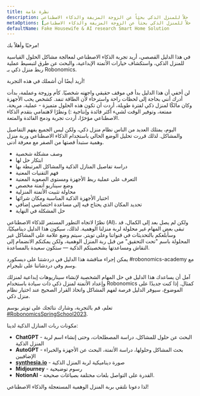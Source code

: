 ```yaml
---
title: نظرة عامة
description: حلاً للمنزل الذكي بحثاً عن الزوجة المزيفة والذكاء الاصطناعي
metaOptions: [تعلم، حلاً للمنزل الذكي بحثاً عن الزوجة المزيفة والذكاء الاصطناعي]
defaultName: Fake Housewife & AI research Smart Home Solution
---
```


<LessonImages imageClasses="mb"  src='fake-housewife-and-ai-research-smart-home-solution/guide.png' alt="fake housewife ai" />

<RoboAcademyText fWeight="500">
  مرحبًا وأهلاً بك!

  في هذا الدليل القصصي، أريد تجربة الذكاء الاصطناعي لمعالجة مشاكل الحلول القياسية للمنزل الذكي، واستكشاف خيارات الأتمتة الإبداعية، والبحث عن طرق لتبسيط عملية ربط منزل ذكي بـ Robonomics.

  أريد أيضًا أن أشملك في هذه التجربة!
</RoboAcademyText>

لن أخفي أن هذا الدليل بدأ في موقف حقيقي واجهته شخصيًا. كأم وزوجة وعملمة، بدأت أدرك أنني بحاجة إلى لحظات راحة واسترخاء لأن الطاقة تنفد. كشخص يحب الأجهزة وكان مالكًا لمنزل ذكي لفترة طويلة، أردت أن تكون هذه الحلول متميزة - عملية، مريحة، ممتعة، وتوفير الوقت لشيء أكثر فائدة وإنتاجية :) ونظرًا لاهتمامي بتقدم الذكاء الاصطناعي مؤخرًا، أردت تجربة ودمج الفائدة والمتعة.

اليوم، يمتلك العديد من الناس نظام منزل ذكي، ولكن ليس الجميع يفهم التفاصيل والمشاكل. لذلك قررت تحليل الوضع الحالي باستخدام الذكاء الاصطناعي وربة منزل وهمية ستبدأ قصتها من الصفر مع معرفة أدنى.

- وصف مشكلة شخصية
- ابتكار حل لها
- دراسة تفاصيل المنازل الذكية والمشاكل المرتبطة بها
- فهم التقنيات المعنية
- التعرف على عملية ربط الأجهزة ومستوى الصعوبة المعنية
- وضع سيناريو أتمتة مخصص
- محاولة تثبيت الأتمتة المنزلية
- اختيار الأجهزة الذكية المناسبة ومكان شرائها
- تحديد المكان الذي يحتاج فيه إلى مساعدة اختصاصي إضافي
- حل المشكلة في النهاية

نظرًا لاتجاه التطور المستمر للذكاء الاصطناعي (AI)، ولكن لم يصل بعد إلى الكمال، قد تبقى بعض المهام غير محلولة لربة منزلنا الوهمية. لذلك، سيكون هذا الدليل ديناميكيًا، وسأبلغكم بالتحديثات في قنواتنا وعلى تويتر. سيتم وضع علامة على المشاكل غير المحلولة باسم "تحت التحقيق" من قبل ربة المنزل الوهمية، ولكن يمكنكم الانضمام إلى النقاش ومساعدتها بشخصيتكم الذكية — ستكون سعيدة بالمساعدة.

يمكن إجراء مناقشة هذا الدليل في دردشتنا على ديسكورد #robonomics-academy مع وسم وفي دردشاتنا على تليجرام.

آمل أن يساعدك هذا الدليل في حل المهام الشخصية لإنشاء سيناريوهات إبداعية لمنزلك وإعداد الأتمتة لمنزل ذكي ذات سيادة باستخدام Robonomics كمثال. إذا كنت جديدًا على الموضوع، سيوفر الدليل فرصة لفهم المشاكل واتخاذ القرار الصحيح عند اختيار نظام منزل ذكي.

تعلم، قم بالتجربة، وشارك نتائجك على تويتر بوسم [#RobonomicsSpringSchool2023](https://twitter.com/hashtag/RobonomicsSpringSchool2023?src=hashtag_click).

مكونات ربات المنازل الذكية لدينا:

- **ChatGPT** - البحث عن حلول للمشاكل، دراسة المصطلحات، وحتى إنشاء اسم لربة المنزل الذكية
- **AutoGPT** - بحث المشاكل وحلولها، دراسة الأتمتة، البحث عن الأجهزة والخبراء الإضافيين
- **[synthesia.io](https://www.synthesia.io/)** - صورة ديناميكية لربة المنزل الذكية
- **Midjourney** - رسوم توضيحية
- **NotionAI** - القدرة على التواصل بلغات مختلفة بصياغات صحيحة.

لذا دعونا نلتقي بربة المنزل الوهمية المستعجلة والذكاء الاصطناعي!
